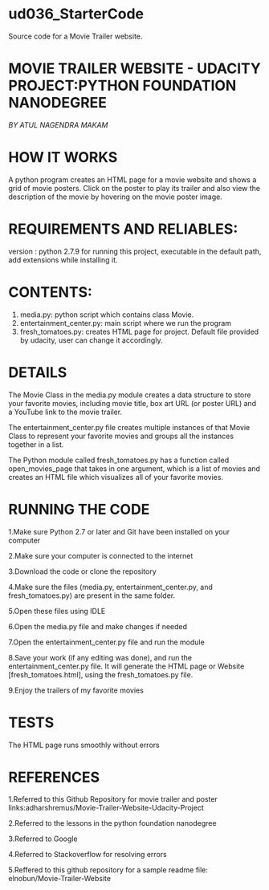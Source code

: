 # ud036_StarterCode
Source code for a Movie Trailer website.

# MOVIE TRAILER WEBSITE - UDACITY PROJECT:PYTHON FOUNDATION NANODEGREE
*BY ATUL NAGENDRA MAKAM*

# HOW IT WORKS
 A python program creates an HTML page for a movie website and shows a grid of movie posters.
 Click on the poster to play its trailer and also view the description of the movie by hovering on the movie poster image.
 
# REQUIREMENTS AND RELIABLES:
 version : python 2.7.9 for running this project, executable in the default path, add extensions while installing it.
 
# CONTENTS:
1. media.py: python script which contains class Movie.
2. entertainment_center.py: main script where we run the program
3. fresh_tomatoes.py: creates HTML page for project. Default file provided by udacity, user can change it accordingly.
                   
# DETAILS
The Movie Class in the media.py module creates a data structure to store your favorite movies, including movie title, box art  URL (or poster URL) and a YouTube link to the movie trailer.

The entertainment_center.py file creates multiple instances of that Movie Class to represent your favorite movies and groups all the instances together in a list.

The Python module called fresh_tomatoes.py has a function called open_movies_page that takes in one argument, which is a list of movies and creates an HTML file which visualizes all of your favorite movies.

# RUNNING THE CODE
 1.Make sure Python 2.7 or later and Git have been installed on your computer
 
 2.Make sure your computer is connected to the internet
 
 3.Download the code or clone the repository
 
 4.Make sure the files (media.py, entertainment_center.py, and fresh_tomatoes.py) are present in the same folder.
 
 5.Open these files using IDLE
 
 6.Open the media.py file and make changes if needed
 
 7.Open the entertainment_center.py file and run the module
 
 8.Save your work (if any editing was done), and run the entertainment_center.py file. It will generate the HTML page or          Website [fresh_tomatoes.html], using the fresh_tomatoes.py file.
 
 9.Enjoy the trailers of my favorite movies
 
# TESTS
 The HTML page runs smoothly without errors

# REFERENCES
 1.Referred to this Github Repository for movie trailer and poster links:adharshremus/Movie-Trailer-Website-Udacity-Project
 
 2.Referred to the lessons in the python foundation nanodegree
 
 3.Referred to Google
 
 4.Referred to Stackoverflow for resolving errors
 
 5.Reffered to this github repository for a sample readme file: elnobun/Movie-Trailer-Website



